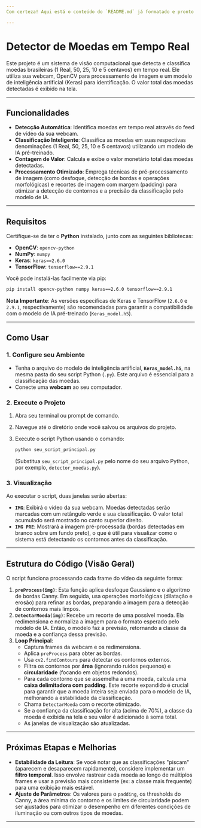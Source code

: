 ```yaml
---
Com certeza! Aqui está o conteúdo do `README.md` já formatado e pronto para você colar diretamente no GitHub.

---
```


# Detector de Moedas em Tempo Real

Este projeto é um sistema de visão computacional que detecta e classifica moedas brasileiras (1 Real, 50, 25, 10 e 5 centavos) em tempo real. Ele utiliza sua webcam, OpenCV para processamento de imagem e um modelo de inteligência artificial (Keras) para identificação. O valor total das moedas detectadas é exibido na tela.

---

## Funcionalidades

* **Detecção Automática**: Identifica moedas em tempo real através do feed de vídeo da sua webcam.
* **Classificação Inteligente**: Classifica as moedas em suas respectivas denominações (1 Real, 50, 25, 10 e 5 centavos) utilizando um modelo de IA pré-treinado.
* **Contagem de Valor**: Calcula e exibe o valor monetário total das moedas detectadas.
* **Processamento Otimizado**: Emprega técnicas de pré-processamento de imagem (como desfoque, detecção de bordas e operações morfológicas) e recortes de imagem com margem (padding) para otimizar a detecção de contornos e a precisão da classificação pelo modelo de IA.

---

## Requisitos

Certifique-se de ter o **Python** instalado, junto com as seguintes bibliotecas:

* **OpenCV**: `opencv-python`
* **NumPy**: `numpy`
* **Keras**: `keras==2.6.0`
* **TensorFlow**: `tensorflow==2.9.1`

Você pode instalá-las facilmente via pip:

```bash
pip install opencv-python numpy keras==2.6.0 tensorflow==2.9.1
```

**Nota Importante**: As versões específicas de Keras e TensorFlow (`2.6.0` e `2.9.1`, respectivamente) são recomendadas para garantir a compatibilidade com o modelo de IA pré-treinado (`Keras_model.h5`).

---

## Como Usar

### 1. Configure seu Ambiente

* Tenha o arquivo do modelo de inteligência artificial, **`Keras_model.h5`**, na mesma pasta do seu script Python (`.py`). Este arquivo é essencial para a classificação das moedas.
* Conecte uma **webcam** ao seu computador.

### 2. Execute o Projeto

1.  Abra seu terminal ou prompt de comando.
2.  Navegue até o diretório onde você salvou os arquivos do projeto.
3.  Execute o script Python usando o comando:

    ```bash
    python seu_script_principal.py
    ```
    (Substitua `seu_script_principal.py` pelo nome do seu arquivo Python, por exemplo, `detector_moedas.py`).

### 3. Visualização

Ao executar o script, duas janelas serão abertas:

* **`IMG`**: Exibirá o vídeo da sua webcam. Moedas detectadas serão marcadas com um retângulo verde e sua classificação. O valor total acumulado será mostrado no canto superior direito.
* **`IMG PRE`**: Mostrará a imagem pré-processada (bordas detectadas em branco sobre um fundo preto), o que é útil para visualizar como o sistema está detectando os contornos antes da classificação.

---

## Estrutura do Código (Visão Geral)

O script funciona processando cada frame do vídeo da seguinte forma:

1.  **`preProcess(img)`**: Esta função aplica desfoque Gaussiano e o algoritmo de bordas Canny. Em seguida, usa operações morfológicas (dilatação e erosão) para refinar as bordas, preparando a imagem para a detecção de contornos mais limpos.
2.  **`DetectarMoeda(img)`**: Recebe um recorte de uma possível moeda. Ela redimensiona e normaliza a imagem para o formato esperado pelo modelo de IA. Então, o modelo faz a previsão, retornando a classe da moeda e a confiança dessa previsão.
3.  **Loop Principal**:
    * Captura frames da webcam e os redimensiona.
    * Aplica `preProcess` para obter as bordas.
    * Usa `cv2.findContours` para detectar os contornos externos.
    * Filtra os contornos por **área** (ignorando ruídos pequenos) e **circularidade** (focando em objetos redondos).
    * Para cada contorno que se assemelha a uma moeda, calcula uma **caixa delimitadora com padding**. Este recorte expandido é crucial para garantir que a moeda inteira seja enviada para o modelo de IA, melhorando a estabilidade da classificação.
    * Chama `DetectarMoeda` com o recorte otimizado.
    * Se a confiança da classificação for alta (acima de 70%), a classe da moeda é exibida na tela e seu valor é adicionado à soma total.
    * As janelas de visualização são atualizadas.

---

## Próximas Etapas e Melhorias

* **Estabilidade da Leitura**: Se você notar que as classificações "piscam" (aparecem e desaparecem rapidamente), considere implementar um **filtro temporal**. Isso envolve rastrear cada moeda ao longo de múltiplos frames e usar a previsão mais consistente (ex: a classe mais frequente) para uma exibição mais estável.
* **Ajuste de Parâmetros**: Os valores para o `padding`, os thresholds do Canny, a área mínima do contorno e os limites de circularidade podem ser ajustados para otimizar o desempenho em diferentes condições de iluminação ou com outros tipos de moedas.

---

